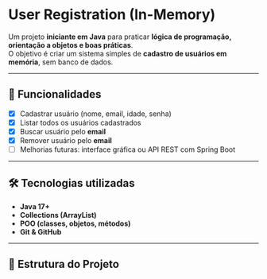# User Registration (In-Memory)

Um projeto **iniciante em Java** para praticar **lógica de programação, orientação a objetos e boas práticas**.  
O objetivo é criar um sistema simples de **cadastro de usuários em memória**, sem banco de dados.

---

## 🚀 Funcionalidades

- [x] Cadastrar usuário (nome, email, idade, senha)  
- [x] Listar todos os usuários cadastrados  
- [x] Buscar usuário pelo **email**  
- [x] Remover usuário pelo **email**  
- [ ] Melhorias futuras: interface gráfica ou API REST com Spring Boot  

---

## 🛠 Tecnologias utilizadas

- **Java 17+**  
- **Collections (ArrayList)**  
- **POO (classes, objetos, métodos)**  
- **Git & GitHub**  

---

## 📂 Estrutura do Projeto
